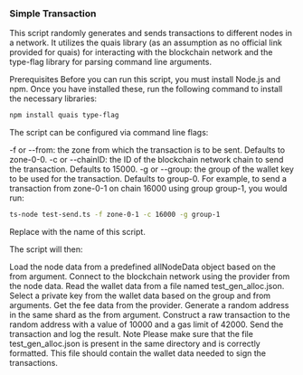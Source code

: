 ### Simple Transaction
This script randomly generates and sends transactions to different nodes in a network. It utilizes the quais library (as an assumption as no official link provided for quais) for interacting with the blockchain network and the type-flag library for parsing command line arguments.

Prerequisites
Before you can run this script, you must install Node.js and npm. Once you have installed these, run the following command to install the necessary libraries:

```bash
npm install quais type-flag
```
The script can be configured via command line flags:

-f or --from: the zone from which the transaction is to be sent. Defaults to zone-0-0.
-c or --chainID: the ID of the blockchain network chain to send the transaction. Defaults to 15000.
-g or --group: the group of the wallet key to be used for the transaction. Defaults to group-0.
For example, to send a transaction from zone-0-1 on chain 16000 using group group-1, you would run:

```bash
ts-node test-send.ts -f zone-0-1 -c 16000 -g group-1
```
Replace <script-name> with the name of this script.

The script will then:

Load the node data from a predefined allNodeData object based on the from argument.
Connect to the blockchain network using the provider from the node data.
Read the wallet data from a file named test_gen_alloc.json.
Select a private key from the wallet data based on the group and from arguments.
Get the fee data from the provider.
Generate a random address in the same shard as the from argument.
Construct a raw transaction to the random address with a value of 10000 and a gas limit of 42000.
Send the transaction and log the result.
Note
Please make sure that the file test_gen_alloc.json is present in the same directory and is correctly formatted. This file should contain the wallet data needed to sign the transactions.
